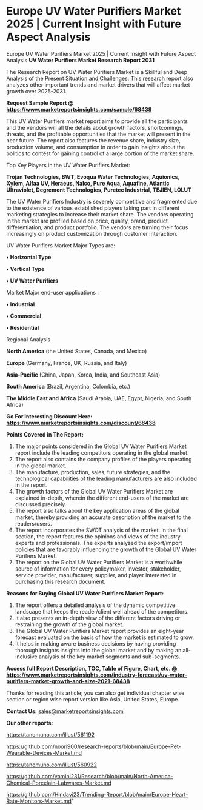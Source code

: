 # Europe UV Water Purifiers Market 2025 | Current Insight with Future Aspect Analysis
Europe UV Water Purifiers Market 2025 | Current Insight with Future Aspect Analysis
<strong>UV Water Purifiers Market Research Report 2031</strong>

The Research Report on UV Water Purifiers Market is a Skillful and Deep Analysis of the Present Situation and Challenges. This research report also analyzes other important trends and market drivers that will affect market growth over 2025-2031.

<strong>Request Sample Report @ <a href=https://www.marketreportsinsights.com/sample/68438>https://www.marketreportsinsights.com/sample/68438</a></strong>

This UV Water Purifiers market report aims to provide all the participants and the vendors will all the details about growth factors, shortcomings, threats, and the profitable opportunities that the market will present in the near future. The report also features the revenue share, industry size, production volume, and consumption in order to gain insights about the politics to contest for gaining control of a large portion of the market share.

Top Key Players in the UV Water Purifiers Market:

<strong>Trojan Technologies, BWT, Evoqua Water Technologies, Aquionics, Xylem, Alfaa UV, Heraeus, Nalco, Pure Aqua, Aquafine, Atlantic Ultraviolet, Degremont Technologies, Puretec Industrial, TEJIEN, LOLUT</strong>

The UV Water Purifiers Industry is severely competitive and fragmented due to the existence of various established players taking part in different marketing strategies to increase their market share. The vendors operating in the market are profiled based on price, quality, brand, product differentiation, and product portfolio. The vendors are turning their focus increasingly on product customization through customer interaction.

UV Water Purifiers Market Major Types are:

<strong>• Horizontal Type

• Vertical Type

• UV Water Purifiers</strong>

Market Major end-user applications :

<strong>• Industrial

• Commercial

• Residential</strong>

Regional Analysis

</u><strong><b>North America</b></strong> (the United States, Canada, and Mexico)

<strong><b>Europe </b></strong>(Germany, France, UK, Russia, and Italy)

<strong><b>Asia-Pacific</b></strong> (China, Japan, Korea, India, and Southeast Asia)

<strong><b>South America</b></strong> (Brazil, Argentina, Colombia, etc.)

<strong><b>The Middle East and Africa</b></strong> (Saudi Arabia, UAE, Egypt, Nigeria, and South Africa)

<strong>Go For Interesting Discount Here: <a href=https://www.marketreportsinsights.com/discount/68438>https://www.marketreportsinsights.com/discount/68438</a></strong>

<strong>Points Covered in The Report:</strong>
<ol>
  <li>The major points considered in the Global UV Water Purifiers Market report include the leading competitors operating in the global market.</li>
  <li>The report also contains the company profiles of the players operating in the global market.</li>
  <li>The manufacture, production, sales, future strategies, and the technological capabilities of the leading manufacturers are also included in the report.</li>
  <li>The growth factors of the Global UV Water Purifiers Market are explained in-depth, wherein the different end-users of the market are discussed precisely.</li>
  <li>The report also talks about the key application areas of the global market, thereby providing an accurate description of the market to the readers/users.</li>
  <li>The report incorporates the SWOT analysis of the market. In the final section, the report features the opinions and views of the industry experts and professionals. The experts analyzed the export/import policies that are favorably influencing the growth of the Global UV Water Purifiers Market.</li>
  <li>The report on the Global UV Water Purifiers Market is a worthwhile source of information for every policymaker, investor, stakeholder, service provider, manufacturer, supplier, and player interested in purchasing this research document.</li>
</ol>
<strong>Reasons for Buying Global UV Water Purifiers Market Report:</strong>

<ol>
  <li>The report offers a detailed analysis of the dynamic competitive landscape that keeps the reader/client well ahead of the competitors.</li>
  <li>It also presents an in-depth view of the different factors driving or restraining the growth of the global market.</li>
  <li>The Global UV Water Purifiers Market report provides an eight-year forecast evaluated on the basis of how the market is estimated to grow.</li>
  <li>It helps in making aware business decisions by having providing thorough insights insights into the global market and by making an all-inclusive analysis of the key market segments and sub-segments.</li>
</ol>
<strong>Access full Report Description, TOC, Table of Figure, Chart, etc. @ <a href=https://www.marketreportsinsights.com/industry-forecast/uv-water-purifiers-market-growth-and-size-2021-68438>https://www.marketreportsinsights.com/industry-forecast/uv-water-purifiers-market-growth-and-size-2021-68438</a></strong>


Thanks for reading this article; you can also get individual chapter wise section or region wise report version like Asia, United States, Europe.

<strong>Contact Us:</strong>
sales@marketreportsinsights.com

<strong>Our other reports:</strong>

<a href=https://tanomuno.com/illust/561192>https://tanomuno.com/illust/561192</a>

<a href=https://github.com/noori900/research-reports/blob/main/Europe-Pet-Wearable-Devices-Market.md>https://github.com/noori900/research-reports/blob/main/Europe-Pet-Wearable-Devices-Market.md</a>

<a href=https://tanomuno.com/illust/560922>https://tanomuno.com/illust/560922</a>

<a href=https://github.com/yamini231/Research/blob/main/North-America-Chemical-Porcelain-Labwares-Market.md>https://github.com/yamini231/Research/blob/main/North-America-Chemical-Porcelain-Labwares-Market.md</a>

<a href=https://github.com/Hindavi23/Trending-Report/blob/main/Europe-Heart-Rate-Monitors-Market.md>https://github.com/Hindavi23/Trending-Report/blob/main/Europe-Heart-Rate-Monitors-Market.md</a>"

